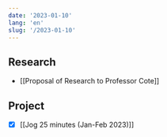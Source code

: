 ```yaml
---
date: '2023-01-10'
lang: 'en'
slug: '/2023-01-10'
---
```


## Research

- [[Proposal of Research to Professor Cote]]

## Project

- [x] [[Jog 25 minutes (Jan-Feb 2023)]]
